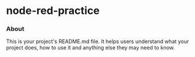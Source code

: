 node-red-practice
=================

### About

This is your project's README.md file. It helps users understand what your
project does, how to use it and anything else they may need to know.